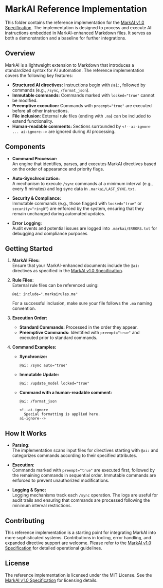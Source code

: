 # MarkAI Reference Implementation

This folder contains the reference implementation for the [MarkAI v1.0 Specification](../MarkAI_v1.0.md). The implementation is designed to process and execute AI instructions embedded in MarkAI-enhanced Markdown files. It serves as both a demonstration and a baseline for further integrations.

## Overview

MarkAI is a lightweight extension to Markdown that introduces a standardized syntax for AI automation. The reference implementation covers the following key features:

- **Structured AI directives:** Instructions begin with `@ai:`, followed by commands (e.g., `/sync`, `/format_json`).
- **Immutable commands:** Commands marked with `locked="true"` cannot be modified.
- **Preemptive execution:** Commands with `preempt="true"` are executed before all other instructions.
- **File inclusion:** External rule files (ending with `.ma`) can be included to extend functionality.
- **Human-readable comments:** Sections surrounded by `<!--ai-ignore ... ai-ignore-->` are ignored during AI processing.

## Components

- **Command Processor:**  
  An engine that identifies, parses, and executes MarkAI directives based on the order of appearance and priority flags.

- **Auto-Synchronization:**  
  A mechanism to execute `/sync` commands at a minimum interval (e.g., every 5 minutes) and log sync data in `.markai/LAST_SYNC.txt`.

- **Security & Compliance:**  
  Immutable commands (e.g., those flagged with `locked="true"` or `security="ring0"`) are enforced by the system, ensuring that they remain unchanged during automated updates.
  
- **Error Logging:**  
  Audit events and potential issues are logged into `.markai/ERRORS.txt` for debugging and compliance purposes.

## Getting Started

1. **MarkAI Files:**  
   Ensure that your MarkAI-enhanced documents include the `@ai:` directives as specified in the [MarkAI v1.0 Specification](../MarkAI_v1.0.md).

2. **Rule Files:**  
   External rule files can be referenced using:
   ```plaintext
   @ai: include=".markairules.ma"
   ```
   For a successful inclusion, make sure your file follows the `.ma` naming convention.

3. **Execution Order:**  
   - **Standard Commands:** Processed in the order they appear.  
   - **Preemptive Commands:** Identified with `preempt="true"` and executed prior to standard commands.

4. **Command Examples:**

   - **Synchronize:**
     ```plaintext
     @ai: /sync auto="true"
     ```
   - **Immutable Update:**
     ```plaintext
     @ai: /update_model locked="true"
     ```
   - **Command with a human-readable comment:**
     ```plaintext
     @ai: /format_json
     
     <!--ai-ignore
       Special formatting is applied here.
     ai-ignore-->
     ```

## How It Works

- **Parsing:**  
  The implementation scans input files for directives starting with `@ai:` and categorizes commands according to their specified attributes.

- **Execution:**  
  Commands marked with `preempt="true"` are executed first, followed by the remaining commands in sequential order. Immutable commands are enforced to prevent unauthorized modifications.

- **Logging & Sync:**  
  Logging mechanisms track each `/sync` operation. The logs are useful for audit trails and ensuring that commands are processed following the minimum interval restrictions.

## Contributing

This reference implementation is a starting point for integrating MarkAI into more sophisticated systems. Contributions in tooling, error handling, and expanded directive support are welcome. Please refer to the [MarkAI v1.0 Specification](../MarkAI_v1.0.md) for detailed operational guidelines.

## License

The reference implementation is licensed under the MIT License. See the [MarkAI v1.0 Specification](../MarkAI_v1.0.md) for licensing details.
